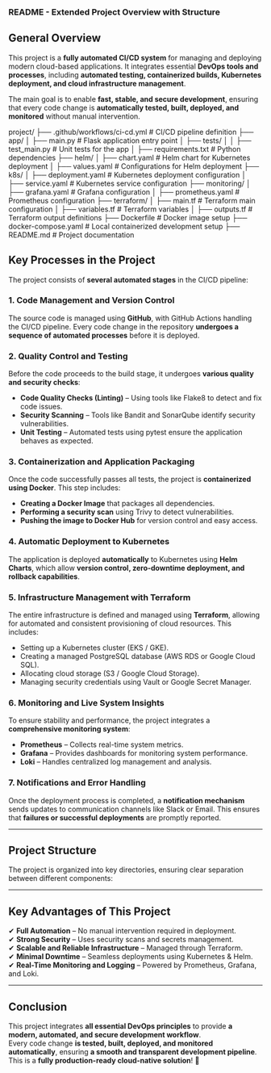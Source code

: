 ### **README - Extended Project Overview with Structure**  

## **General Overview**  
This project is a **fully automated CI/CD system** for managing and deploying modern cloud-based applications. It integrates essential **DevOps tools and processes**, including **automated testing, containerized builds, Kubernetes deployment, and cloud infrastructure management**.  

The main goal is to enable **fast, stable, and secure development**, ensuring that every code change is **automatically tested, built, deployed, and monitored** without manual intervention.  

project/
├── .github/workflows/ci-cd.yml  # CI/CD pipeline definition
├── app/
│   ├── main.py                  # Flask application entry point
│   ├── tests/
│   │   ├── test_main.py         # Unit tests for the app
│   ├── requirements.txt         # Python dependencies
├── helm/
│   ├── chart.yaml               # Helm chart for Kubernetes deployment
│   ├── values.yaml              # Configurations for Helm deployment
├── k8s/
│   ├── deployment.yaml          # Kubernetes deployment configuration
│   ├── service.yaml             # Kubernetes service configuration
├── monitoring/
│   ├── grafana.yaml             # Grafana configuration
│   ├── prometheus.yaml          # Prometheus configuration
├── terraform/
│   ├── main.tf                  # Terraform main configuration
│   ├── variables.tf             # Terraform variables
│   ├── outputs.tf               # Terraform output definitions
├── Dockerfile                   # Docker image setup
├── docker-compose.yaml           # Local containerized development setup
├── README.md                     # Project documentation



## **Key Processes in the Project**  
The project consists of **several automated stages** in the CI/CD pipeline:

### **1. Code Management and Version Control**  
The source code is managed using **GitHub**, with GitHub Actions handling the CI/CD pipeline. Every code change in the repository **undergoes a sequence of automated processes** before it is deployed.

### **2. Quality Control and Testing**  
Before the code proceeds to the build stage, it undergoes **various quality and security checks**:  
- **Code Quality Checks (Linting)** – Using tools like Flake8 to detect and fix code issues.  
- **Security Scanning** – Tools like Bandit and SonarQube identify security vulnerabilities.  
- **Unit Testing** – Automated tests using pytest ensure the application behaves as expected.  

### **3. Containerization and Application Packaging**  
Once the code successfully passes all tests, the project is **containerized using Docker**. This step includes:  
- **Creating a Docker Image** that packages all dependencies.  
- **Performing a security scan** using Trivy to detect vulnerabilities.  
- **Pushing the image to Docker Hub** for version control and easy access.  

### **4. Automatic Deployment to Kubernetes**  
The application is deployed **automatically** to Kubernetes using **Helm Charts**, which allow **version control, zero-downtime deployment, and rollback capabilities**.  

### **5. Infrastructure Management with Terraform**  
The entire infrastructure is defined and managed using **Terraform**, allowing for automated and consistent provisioning of cloud resources. This includes:  
- Setting up a Kubernetes cluster (EKS / GKE).  
- Creating a managed PostgreSQL database (AWS RDS or Google Cloud SQL).  
- Allocating cloud storage (S3 / Google Cloud Storage).  
- Managing security credentials using Vault or Google Secret Manager.  

### **6. Monitoring and Live System Insights**  
To ensure stability and performance, the project integrates a **comprehensive monitoring system**:  
- **Prometheus** – Collects real-time system metrics.  
- **Grafana** – Provides dashboards for monitoring system performance.  
- **Loki** – Handles centralized log management and analysis.  

### **7. Notifications and Error Handling**  
Once the deployment process is completed, a **notification mechanism** sends updates to communication channels like Slack or Email. This ensures that **failures or successful deployments** are promptly reported.  

---

## **Project Structure**  
The project is organized into key directories, ensuring clear separation between different components:



---

## **Key Advantages of This Project**  
✔ **Full Automation** – No manual intervention required in deployment.  
✔ **Strong Security** – Uses security scans and secrets management.  
✔ **Scalable and Reliable Infrastructure** – Managed through Terraform.  
✔ **Minimal Downtime** – Seamless deployments using Kubernetes & Helm.  
✔ **Real-Time Monitoring and Logging** – Powered by Prometheus, Grafana, and Loki.  

---

## **Conclusion**  
This project integrates **all essential DevOps principles** to provide **a modern, automated, and secure development workflow**.  
Every code change **is tested, built, deployed, and monitored automatically**, ensuring **a smooth and transparent development pipeline**.  
This is a **fully production-ready cloud-native solution**! 🚀















